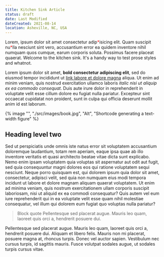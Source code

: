 ```yaml
---
title: Kitchen Sink Article
status: draft
date: Last Modified
dateCreated: 2021-08-14
location: Asheville, NC, USA
---
```

Lorem, ipsum dolor sit amet consectetur adip<span style="color:red;">\*</span>isicing elit. Quam suscipit nu<span style="color:red;">\*</span>lla nesciunt sint vero, accusantium error ea quidem inventore nihil numquam quos cumque, earum corporis soluta. Possimus facere placeat quaerat. Welcome to the kitchen sink. It's a handy way to test prose styles and whatnot.

Lorem ipsum dolor sit amet, **bold consectetur adipiscing elit**, sed do eiusmod tempor incididunt ut [link labore et dolore magna](#0) aliqua. Ut enim ad minim veniam, quis nostrud exercitation ullamco laboris *italic nisi ut aliquip ex ea commodo consequat*. Duis aute irure dolor in reprehenderit in voluptate velit esse cillum dolore eu fugiat nulla pariatur. Excepteur sint occaecat cupidatat non proident, sunt in culpa qui officia deserunt mollit anim id est laborum.

<!-- !["An image"](images/book.jpg) -->

{% image "", "./src/images/book.jpg", "Alt", "Shortcode generating a text-width figure" %}

## Heading level two

Sed ut perspiciatis unde omnis iste natus error sit voluptatem accusantium doloremque laudantium, totam rem aperiam, eaque ipsa quae ab illo inventore veritatis et quasi architecto beatae vitae dicta sunt explicabo. Nemo enim ipsam voluptatem quia voluptas sit aspernatur aut odit aut fugit, sed quia consequuntur magni dolores eos qui ratione voluptatem sequi nesciunt. Neque porro quisquam est, qui dolorem ipsum quia dolor sit amet, consectetur, adipisci velit, sed quia non numquam eius modi tempora incidunt ut labore et dolore magnam aliquam quaerat voluptatem. Ut enim ad minima veniam, quis nostrum exercitationem ullam corporis suscipit laboriosam, nisi ut aliquid ex ea commodi consequatur? Quis autem vel eum iure reprehenderit qui in ea voluptate velit esse quam nihil molestiae consequatur, vel illum qui dolorem eum fugiat quo voluptas nulla pariatur?

> Block quote Pellentesque sed placerat augue. Mauris leo quam, laoreet quis orci a, hendrerit posuere dui.

Pellentesque sed placerat augue. Mauris leo quam, laoreet quis orci a, hendrerit posuere dui. Aliquam et libero felis. Mauris non mi placerat, posuere magna at, rhoncus turpis. Donec vel auctor sapien. Vestibulum nec cursus turpis, id sagittis mauris. Fusce volutpat sodales augue, ut sodales turpis cursus vitae. 
